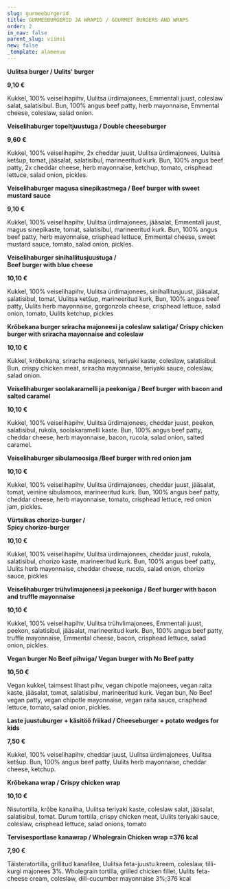 ```yaml
---
slug: gurmeeburgerid
title: GURMEEBURGERID JA WRAPID / GOURMET BURGERS AND WRAPS
order: 2
in_nav: false
parent_slug: viimsi
new: false
_template: alamenuu
---
```


**Uulitsa burger / Uulits' burger**

**9,10 €**

<span class="koostis"> Kukkel, 100% veiselihapihv, Uulitsa ürdimajonees, Emmentali juust, coleslaw salat, salatisibul. Bun, 100% angus beef patty, herb mayonnaise, Emmental cheese, coleslaw, salad onion.

**Veiselihaburger topeltjuustuga / Double cheeseburger**

**9,60 €**

<span class="koostis"> Kukkel, 100% veiselihapihv, 2x cheddar juust, Uulitsa ürdimajonees, Uulitsa ketšup, tomat, jääsalat, salatisibul, marineeritud kurk. Bun, 100% angus beef patty, 2x cheddar cheese, herb mayonnaise, ketchup, tomato, crisphead lettuce, salad onion, pickles.

**Veiselihaburger magusa sinepikastmega / Beef burger with sweet mustard sauce**

**9,10 €**

<span class="koostis"> Kukkel, 100% veiselihapihv, Uulitsa ürdimajonees, jääsalat, Emmentali juust, magus sinepikaste, tomat, salatisibul, marineeritud kurk. Bun, 100% angus beef patty, herb mayonnaise, crisphead lettuce, Emmental cheese, sweet mustard sauce, tomato, salad onion, pickles.

**Veiselihaburger sinihallitusjuustuga /**\
**Beef burger with blue cheese**

**10,10 €**

<span class="koostis">Kukkel, 100% veiselihapihv, Uulitsa ürdimajonees, sinihallitusjuust, jääsalat, salatisibul, tomat, Uulitsa ketšup, marineeritud kurk,  Bun, 100% angus beef patty, Uulits herb mayonnaise, gorgonzola cheese, crisphead lettuce, salad onion, tomato, Uulits ketchup, pickles</span>

<span class="spicy"></span>**Krõbekana burger sriracha majoneesi ja coleslaw salatiga/ Crispy chicken burger with sriracha mayonnaise and coleslaw**

**10,10 €**

<span class="koostis"> Kukkel, krõbekana, sriracha majonees, teriyaki kaste, coleslaw, salatisibul. Bun, crispy chicken meat, sriracha mayonnaise, teriyaki sauce, coleslaw, salad onion.

<span class="spicy"></span>

**Veiselihaburger soolakaramelli ja peekoniga / Beef burger with bacon and salted caramel**

**10,10 €**

<span class="koostis"> Kukkel, 100% veiselihapihv, Uulitsa ürdimajonees, cheddar juust, peekon, salatisibul, rukola, soolakaramelli kaste. Bun, 100% angus beef patty, cheddar cheese, herb mayonnaise, bacon, rucola, salad onion, salted caramel.

**Veiselihaburger sibulamoosiga /Beef burger with red onion jam**

**10,10 €**

<span class="koostis"> Kukkel, 100% veiselihapihv, Uulitsa ürdimajonees, cheddar juust, jääsalat, tomat, veinine sibulamoos, marineeritud kurk. Bun, 100% angus beef patty,  cheddar cheese, herb mayonnaise, tomato, crisphead lettuce, red onion jam, pickles.

<span class="spicy"></span> **Vürtsikas chorizo-burger /**\
**Spicy chorizo-burger**

**10,10 €**

<span class="koostis">Kukkel, 100% veiselihapihv, Uulitsa ürdimajonees, cheddar juust, rukola, salatisibul, chorizo kaste, marineeritud kurk. Bun, 100% angus beef patty, Uulits herb mayonnaise, cheddar cheese, rucola, salad onion, chorizo sauce, pickles</span>

**Veiselihaburger trühvlimajoneesi ja peekoniga / Beef burger with bacon and truffle mayonnaise**

**10,10 €**

<span class="koostis"> Kukkel, 100% veiselihapihv, Uulitsa trühvlimajonees, Emmentali juust, peekon, salatisibul, jääsalat, marineeritud kurk. Bun, 100% angus beef patty, truffle mayonnaise, Emmental cheese, bacon, crisphead lettuce, salad onion, pickles.

**Vegan burger No Beef pihviga/ Vegan burger with No Beef patty**

**10,50 €**

<span class="koostis"> Vegan kukkel, taimsest lihast pihv, vegan chipotle majonees, vegan raita kaste, jääsalat, tomat, salatisibul, marineeritud kurk. Vegan bun, No Beef vegan patty, vegan chipotle mayonnaise, vegan raita sauce, crisphead lettuce, tomato, salad onion, pickles.

> <span class="vege"></span><span class="vegan">

**Laste juustuburger + käsitöö friikad / Cheeseburger + potato wedges for kids**

**7,50 €**

<span class="koostis"> Kukkel, 100% veiselihapihv, cheddar juust, Uulitsa ürdimajonees, Uulitsa ketšup. Bun, 100% angus beef patty, Uulits herb mayonnaise, cheddar cheese, ketchup.

<span class="spicy"></span> **Krõbekana wrap / Crispy chicken wrap**

**10,10 €**

<span class="koostis">Nisutortilla, krõbe kanaliha, Uulitsa teriyaki kaste, coleslaw salat, jääsalat, salatisibul, tomat. Durum tortilla, crispy chicken meat, Uulits teriyaki sauce, coleslaw, crisphead lettuce, salad onions, tomato</span>

**Tervisesportlase kanawrap / Wholegrain Chicken wrap =376 kcal**

**7,90 €**

<span class="koostis">Täisteratortilla, grillitud kanafilee, Uulitsa feta-juustu kreem, coleslaw, tilli-kurgi majonees 3%. Wholegrain tortilla, grilled chicken fillet, Uulits feta-cheese cream, coleslaw, dill-cucumber mayonnaise 3%;</span>376 kcal</span>

